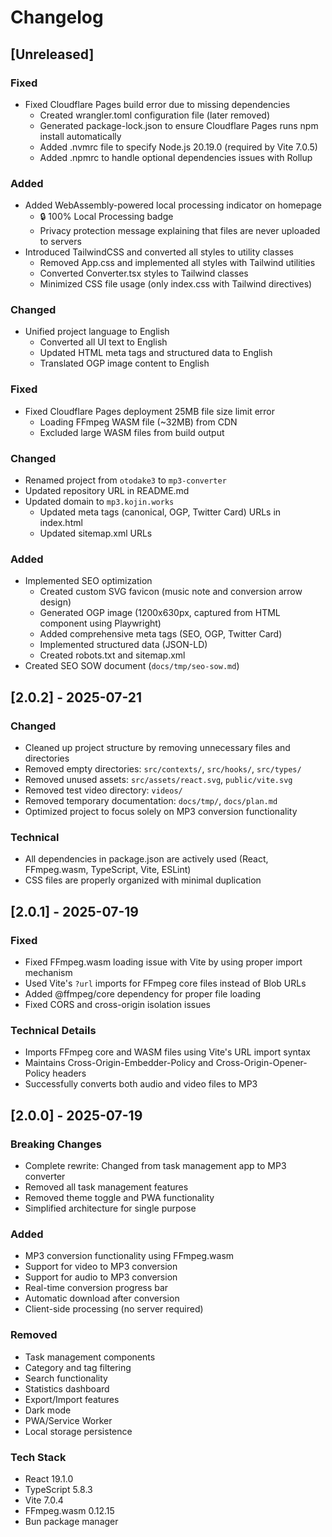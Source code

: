 # Changelog

## [Unreleased]

### Fixed
- Fixed Cloudflare Pages build error due to missing dependencies
  - Created wrangler.toml configuration file (later removed)
  - Generated package-lock.json to ensure Cloudflare Pages runs npm install automatically
  - Added .nvmrc file to specify Node.js 20.19.0 (required by Vite 7.0.5)
  - Added .npmrc to handle optional dependencies issues with Rollup

### Added
- Added WebAssembly-powered local processing indicator on homepage
  - 🔒 100% Local Processing badge
  - Privacy protection message explaining that files are never uploaded to servers
- Introduced TailwindCSS and converted all styles to utility classes
  - Removed App.css and implemented all styles with Tailwind utilities
  - Converted Converter.tsx styles to Tailwind classes
  - Minimized CSS file usage (only index.css with Tailwind directives)

### Changed
- Unified project language to English
  - Converted all UI text to English
  - Updated HTML meta tags and structured data to English
  - Translated OGP image content to English

### Fixed
- Fixed Cloudflare Pages deployment 25MB file size limit error
  - Loading FFmpeg WASM file (~32MB) from CDN
  - Excluded large WASM files from build output

### Changed
- Renamed project from `otodake3` to `mp3-converter`
- Updated repository URL in README.md
- Updated domain to `mp3.kojin.works`
  - Updated meta tags (canonical, OGP, Twitter Card) URLs in index.html
  - Updated sitemap.xml URLs

### Added
- Implemented SEO optimization
  - Created custom SVG favicon (music note and conversion arrow design)
  - Generated OGP image (1200x630px, captured from HTML component using Playwright)
  - Added comprehensive meta tags (SEO, OGP, Twitter Card)
  - Implemented structured data (JSON-LD)
  - Created robots.txt and sitemap.xml
- Created SEO SOW document (`docs/tmp/seo-sow.md`)

## [2.0.2] - 2025-07-21

### Changed
- Cleaned up project structure by removing unnecessary files and directories
- Removed empty directories: `src/contexts/`, `src/hooks/`, `src/types/`
- Removed unused assets: `src/assets/react.svg`, `public/vite.svg`
- Removed test video directory: `videos/`
- Removed temporary documentation: `docs/tmp/`, `docs/plan.md`
- Optimized project to focus solely on MP3 conversion functionality

### Technical
- All dependencies in package.json are actively used (React, FFmpeg.wasm, TypeScript, Vite, ESLint)
- CSS files are properly organized with minimal duplication

## [2.0.1] - 2025-07-19

### Fixed
- Fixed FFmpeg.wasm loading issue with Vite by using proper import mechanism
- Used Vite's `?url` imports for FFmpeg core files instead of Blob URLs
- Added @ffmpeg/core dependency for proper file loading
- Fixed CORS and cross-origin isolation issues

### Technical Details
- Imports FFmpeg core and WASM files using Vite's URL import syntax
- Maintains Cross-Origin-Embedder-Policy and Cross-Origin-Opener-Policy headers
- Successfully converts both audio and video files to MP3

## [2.0.0] - 2025-07-19

### Breaking Changes
- Complete rewrite: Changed from task management app to MP3 converter
- Removed all task management features
- Removed theme toggle and PWA functionality
- Simplified architecture for single purpose

### Added
- MP3 conversion functionality using FFmpeg.wasm
- Support for video to MP3 conversion
- Support for audio to MP3 conversion
- Real-time conversion progress bar
- Automatic download after conversion
- Client-side processing (no server required)

### Removed
- Task management components
- Category and tag filtering
- Search functionality
- Statistics dashboard
- Export/Import features
- Dark mode
- PWA/Service Worker
- Local storage persistence

### Tech Stack
- React 19.1.0
- TypeScript 5.8.3
- Vite 7.0.4
- FFmpeg.wasm 0.12.15
- Bun package manager